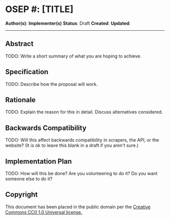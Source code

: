 # OSEP #: [TITLE]

**Author(s)**:
**Implementer(s)**
**Status**: Draft
**Created**:
**Updated**:

---

## Abstract

TODO: Write a short summary of what you are hoping to achieve.

## Specification

TODO: Describe how the proposal will work.

## Rationale

TODO: Explain the reason for this in detail.  Discuss alternatives considered.

## Backwards Compatibility

TODO: Will this affect backwards compatibility in scrapers, the API, or the website?
(It is ok to leave this blank in a draft if you aren't sure.)

## Implementation Plan

TODO: How will this be done?  Are you volunteering to do it?  Do you want someone else to do it?

## Copyright

This document has been placed in the public domain per the [Creative Commons CC0 1.0 Universal license.](https://creativecommons.org/publicdomain/zero/1.0/deed)
